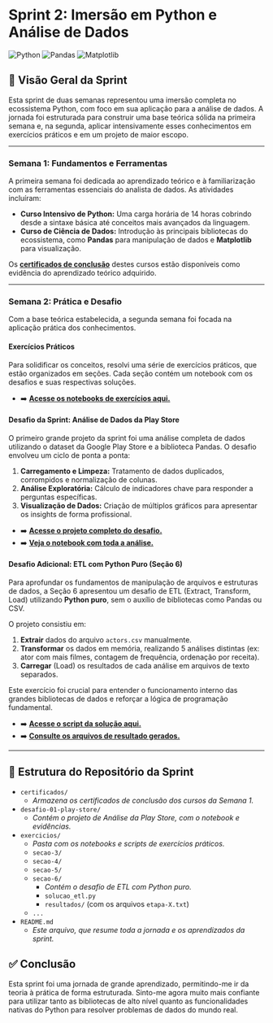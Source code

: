 # Sprint 2: Imersão em Python e Análise de Dados

![Python](https://img.shields.io/badge/Python-3.11+-blue.svg)
![Pandas](https://img.shields.io/badge/Pandas-2.x-blue.svg)
![Matplotlib](https://img.shields.io/badge/Matplotlib-3.x-blue.svg)

## 📖 Visão Geral da Sprint

Esta sprint de duas semanas representou uma imersão completa no ecossistema Python, com foco em sua aplicação para a análise de dados. A jornada foi estruturada para construir uma base teórica sólida na primeira semana e, na segunda, aplicar intensivamente esses conhecimentos em exercícios práticos e em um projeto de maior escopo.

---

### **Semana 1: Fundamentos e Ferramentas**

A primeira semana foi dedicada ao aprendizado teórico e à familiarização com as ferramentas essenciais do analista de dados. As atividades incluíram:

* **Curso Intensivo de Python:** Uma carga horária de 14 horas cobrindo desde a sintaxe básica até conceitos mais avançados da linguagem.
* **Curso de Ciência de Dados:** Introdução às principais bibliotecas do ecossistema, como **Pandas** para manipulação de dados e **Matplotlib** para visualização.

Os [**certificados de conclusão**](./certificados/) destes cursos estão disponíveis como evidência do aprendizado teórico adquirido.

---

### **Semana 2: Prática e Desafio**

Com a base teórica estabelecida, a segunda semana foi focada na aplicação prática dos conhecimentos.

#### **Exercícios Práticos**

Para solidificar os conceitos, resolvi uma série de exercícios práticos, que estão organizados em seções. Cada seção contém um notebook com os desafios e suas respectivas soluções.

* ➡️ **[Acesse os notebooks de exercícios aqui.](./exercicios/)**

#### **Desafio da Sprint: Análise de Dados da Play Store**

O primeiro grande projeto da sprint foi uma análise completa de dados utilizando o dataset da Google Play Store e a biblioteca Pandas. O desafio envolveu um ciclo de ponta a ponta:

1.  **Carregamento e Limpeza:** Tratamento de dados duplicados, corrompidos e normalização de colunas.
2.  **Análise Exploratória:** Cálculo de indicadores chave para responder a perguntas específicas.
3.  **Visualização de Dados:** Criação de múltiplos gráficos para apresentar os insights de forma profissional.

* ➡️ **[Acesse o projeto completo do desafio.](./desafio-01-play-store/)**
* ➡️ **[Veja o notebook com toda a análise.](./desafio-01-play-store/desafio.ipynb)**

#### **Desafio Adicional: ETL com Python Puro (Seção 6)**

Para aprofundar os fundamentos de manipulação de arquivos e estruturas de dados, a Seção 6 apresentou um desafio de ETL (Extract, Transform, Load) utilizando **Python puro**, sem o auxílio de bibliotecas como Pandas ou CSV.

O projeto consistiu em:
1.  **Extrair** dados do arquivo `actors.csv` manualmente.
2.  **Transformar** os dados em memória, realizando 5 análises distintas (ex: ator com mais filmes, contagem de frequência, ordenação por receita).
3.  **Carregar** (Load) os resultados de cada análise em arquivos de texto separados.

Este exercício foi crucial para entender o funcionamento interno das grandes bibliotecas de dados e reforçar a lógica de programação fundamental.

* ➡️ **[Acesse o script da solução aqui.](./desafio-02-etl/solucao_etl.py)**
* ➡️ **[Consulte os arquivos de resultado gerados.](./desafio-02-etl/resultados/)**

---

## 📂 Estrutura do Repositório da Sprint

* `certificados/`
    * *Armazena os certificados de conclusão dos cursos da Semana 1.*
* `desafio-01-play-store/`
    * *Contém o projeto de Análise da Play Store, com o notebook e evidências.*
* `exercicios/`
    * *Pasta com os notebooks e scripts de exercícios práticos.*
    * `secao-3/`
    * `secao-4/`
    * `secao-5/`
    * `secao-6/`
        * *Contém o desafio de ETL com Python puro.*
        * `solucao_etl.py`
        * `resultados/` (com os arquivos `etapa-X.txt`)
    * `...`
* `README.md`
    * *Este arquivo, que resume toda a jornada e os aprendizados da sprint.*

## ✅ Conclusão

Esta sprint foi uma jornada de grande aprendizado, permitindo-me ir da teoria à prática de forma estruturada. Sinto-me agora muito mais confiante para utilizar tanto as bibliotecas de alto nível quanto as funcionalidades nativas do Python para resolver problemas de dados do mundo real.